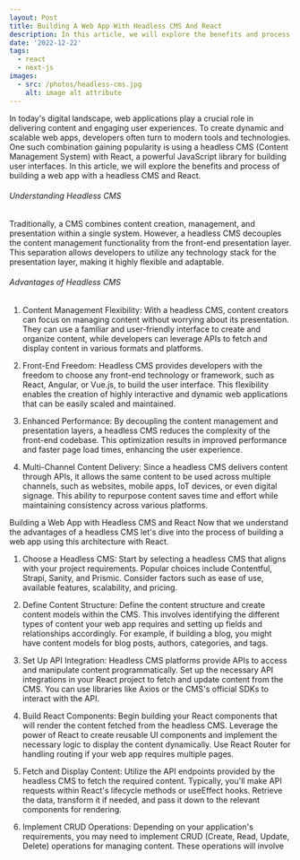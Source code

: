 ```yaml
---
layout: Post
title: Building A Web App With Headless CMS And React
description: In this article, we will explore the benefits and process of building a web app with a headless CMS and React.
date: '2022-12-22'
tags:
  - react
  - next-js
images:
  - src: /photos/headless-cms.jpg
    alt: image alt attribute
---
```


In today's digital landscape, web applications play a crucial role in delivering content and engaging user experiences. To create dynamic and scalable web apps, developers often turn to modern tools and technologies. One such combination gaining popularity is using a headless CMS (Content Management System) with React, a powerful JavaScript library for building user interfaces. In this article, we will explore the benefits and process of building a web app with a headless CMS and React.

###### Understanding Headless CMS

Traditionally, a CMS combines content creation, management, and presentation within a single system. However, a headless CMS decouples the content management functionality from the front-end presentation layer. This separation allows developers to utilize any technology stack for the presentation layer, making it highly flexible and adaptable.

###### Advantages of Headless CMS
1. Content Management Flexibility: With a headless CMS, content creators can focus on managing content without worrying about its presentation. They can use a familiar and user-friendly interface to create and organize content, while developers can leverage APIs to fetch and display content in various formats and platforms.

2. Front-End Freedom: Headless CMS provides developers with the freedom to choose any front-end technology or framework, such as React, Angular, or Vue.js, to build the user interface. This flexibility enables the creation of highly interactive and dynamic web applications that can be easily scaled and maintained.

3. Enhanced Performance: By decoupling the content management and presentation layers, a headless CMS reduces the complexity of the front-end codebase. This optimization results in improved performance and faster page load times, enhancing the user experience.

4. Multi-Channel Content Delivery: Since a headless CMS delivers content through APIs, it allows the same content to be used across multiple channels, such as websites, mobile apps, IoT devices, or even digital signage. This ability to repurpose content saves time and effort while maintaining consistency across various platforms.

Building a Web App with Headless CMS and React
Now that we understand the advantages of a headless CMS let's dive into the process of building a web app using this architecture with React.

1. Choose a Headless CMS: Start by selecting a headless CMS that aligns with your project requirements. Popular choices include Contentful, Strapi, Sanity, and Prismic. Consider factors such as ease of use, available features, scalability, and pricing.

2. Define Content Structure: Define the content structure and create content models within the CMS. This involves identifying the different types of content your web app requires and setting up fields and relationships accordingly. For example, if building a blog, you might have content models for blog posts, authors, categories, and tags.

3. Set Up API Integration: Headless CMS platforms provide APIs to access and manipulate content programmatically. Set up the necessary API integrations in your React project to fetch and update content from the CMS. You can use libraries like Axios or the CMS's official SDKs to interact with the API.

4. Build React Components: Begin building your React components that will render the content fetched from the headless CMS. Leverage the power of React to create reusable UI components and implement the necessary logic to display the content dynamically. Use React Router for handling routing if your web app requires multiple pages.

5. Fetch and Display Content: Utilize the API endpoints provided by the headless CMS to fetch the required content. Typically, you'll make API requests within React's lifecycle methods or useEffect hooks. Retrieve the data, transform it if needed, and pass it down to the relevant components for rendering.

6. Implement CRUD Operations: Depending on your application's requirements, you may need to implement CRUD (Create, Read, Update, Delete) operations for managing content. These operations will involve